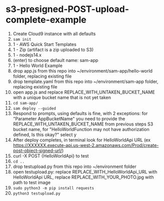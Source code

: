 # s3-presigned-POST-upload-complete-example

1) Create Cloud9 instance with all defaults
2) `sam init`
3) 1 - AWS Quick Start Templates
4) 1 - Zip (artifact is a zip uploaded to S3)
5) 1 - nodejs14.x
6) (enter) to choose default name: sam-app
7) 1 - Hello World Example
8) drop app.js from this repo into ~/environment/sam-app/hello-world folder, replacing existing file
9) drop template.yaml from this repo into ~/environment/sam-app folder, replacing existing file
10) open app.js and replace REPLACE_WITH_UNTAKEN_BUCKET_NAME with a unique bucket name that is not yet taken
11) `cd sam-app/`
12) `sam deploy --guided`
13) Respond to prompts, using defaults is fine, with 2 exceptions: for "Parameter AppBucketName" you need to provide the REPLACE_WITH_UNTAKEN_BUCKET_NAME from previous steps S3 bucket name, for "HelloWorldFunction may not have authorization defined, Is this okay?" select y
14) After deploy completes, in terminal look for HelloWorldApi URL (ex https://XXXXXX.execute-api.us-west-2.amazonaws.com/Prod/create-post-object-signed-url/)
15) curl -X POST {HelloWorldApi} to test
16) `cd ..`
17) drop testupload.py from this repo into ~/environment folder
18) open testupload.py: replace REPLACE_WITH_HelloWorldApi_URL with HelloWorldApi URL, replace REPLACE_WITH_YOUR_PHOTO.jpg with path to test image
19) `sudo python3 -m pip install requests`
20) `python3 testupload.py`
